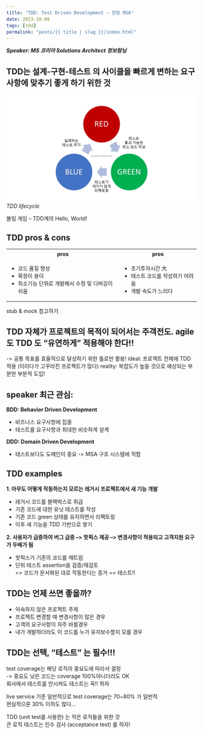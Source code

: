 ```yaml
---
title: "TDD: Test Driven Development – 한빛 MSA"
date: 2023-10-09
tags: [tdd]
permalink: "posts/{{ title | slug }}/index.html"
---
```


**_Speaker: MS 코리아 Solutions Architect 정보람님_**

## TDD는 설계-구현-테스트 의 사이클을 빠르게 변하는 요구사항에 맞추기 좋게 하기 위한 것

![TDD lifecycle](../images/presentation1.jpg)_TDD lifecycle_

볼링 게임 – TDD계의 Hello, World!

## TDD pros & cons

<table>
  <th>pros</th>
  <th>pros</th>
  <tr>
    <td>
      <ul>
        <li>코드 품질 향상</li>
        <li>확장이 용이</li>
        <li>최소기능 단위로 개발해서 수정 및 디버깅이 쉬움</li>
      </ul>
    </td>
    <td>
      <ul>
        <li>초기투자시간 大</li>
        <li>테스트 코드를 작성하기 어려움</li>
        <li>개발 속도가 느리다</li>
      </ul>
    </td>
  </tr>
</table>

stub & mock 참고하기

## TDD 자체가 프로젝트의 목적이 되어서는 주객전도. agile 도 TDD 도 “유연하게” 적용해야 한다!!

-> 공통 목표를 효율적으로 달성하기 위한 틀로만 활용!
ideal: 프로젝트 전체에 TDD 적용 (이러다가 고꾸라진 프로젝트가 많다)
reality: 복잡도가 높을 것으로 예상되는 부분만 부분적 도입!

## speaker 최근 관심:

**BDD: Behavior Driven Development**
- 비즈니스 요구사항에 집중
- 테스트를 요구사항과 최대한 비슷하게 설계 

**DDD: Domain Driven Development** 
- 테스트보다도 도메인이 중요 -> MSA 구조 시스템에 적합

## TDD examples

**1. 아무도 어떻게 작동하는지 모르는 레거시 프로젝트에서 새 기능 개발**

- 레거시 코드를 블랙박스로 취급
- 기존 코드에 대한 유닛 테스트를 작성
- 기존 코드 green 상태를 유지하면서 리팩토링
- 이후 새 기능을 TDD 기반으로 쌓기

**2. 사용자가 급증하여 버그 급증 –> 핫픽스 제공 –> 변경사항이 적용되고 고객지원 요구가 두배가 됨**

- 핫픽스가 기존의 코드를 깨트림
- 단위 테스트 assertion을 검증/재검토  
   => 코드가 문서화된 대로 작동한다는 증거 == 테스트!!

## TDD는 언제 쓰면 좋을까?

- 익숙하지 않은 프로젝트 주제
- 프로젝트 변경할 때 변경사항이 많은 경우
- 고객의 요구사항이 자주 바뀔경우
- 내가 개발하더라도 이 코드를 누가 유지보수할지 모를 경우

## TDD는 선택, “테스트” 는 필수!!!

test coverage는 해당 로직의 중요도에 따라서 결정  
-> 중요도 낮은 코드는 coverage 100%아니더라도 OK  
회사에서 테스트를 안시켜도 테스트는 꼭!! 하자

live service 기준 일반적으로 test coverage는 70~80% 가 일반적  
현실적으론 30% 이하도 많다…

TDD (unit test를 사용한) 는 작은 로직들을 위한 것  
큰 로직 테스트는 인수 검사 (acceptance test) 를 하자!
